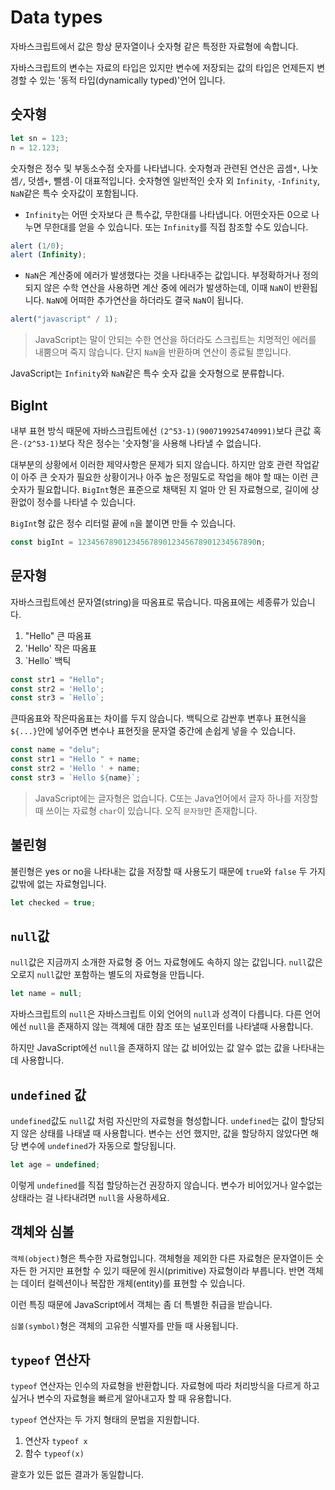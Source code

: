 # Data types

자바스크립트에서 값은 항상 문자열이나 숫자형 같은 특정한 자료형에 속합니다.

자바스크립트의 변수는 자료의 타입은 있지만 변수에 저장되는 값의 타입은 언제든지 변경할 수 있는 '동적 타입(dynamically typed)'언어 입니다.

## 숫자형
```javascript
let sn = 123;
n = 12.123;
```
숫자형은 정수 및 부동소수점 숫자를 나타냅니다. 숫자형과 관련된 연산은 곱셈`*`, 나눗셈`/`, 덧셈`+`, 뺄셈`-`이 대표적입니다.
숫자형엔 일반적인 숫자 외 `Infinity`, `-Infinity`, `NaN`같은 특수 숫자값이 포함됩니다.
- `Infinity`는 어떤 숫자보다 큰 특수값, 무한대를 나타냅니다. 어떤숫자든 0으로 나누면 무한대를 얻을 수 있습니다. 또는 `Infinity`를 직접 참조할 수도 있습니다.
```javascript
alert (1/0);
alert (Infinity);
```

- `NaN`은 계산중에 에러가 발생했다는 것을 나타내주는 값입니다. 부정확하거나 정의되지 않은 수학 연산을 사용하면 계산 중에 에러가 발생하는데, 이때 `NaN`이 반환됩니다. `NaN`에 어떠한 추가연산을 하더라도 결국 `NaN`이 됩니다.
```javascript
alert("javascript" / 1);
```

> JavaScript는 말이 안되는 수한 연산을 하더라도 스크립트는 치명적인 에러를 내뿜으며 죽지 않습니다. 단지 `NaN`을 반환하며 연산이 종료될 뿐입니다.

JavaScript는 `Infinity`와 `NaN`같은 특수 숫자 값을 숫자형으로 분류합니다.

## BigInt
내부 표현 방식 때문에 자바스크립트에선 `(2^53-1)(9007199254740991)`보다 큰값 혹은`-(2^53-1)`보다 작은 정수는 '숫자형'을 사용해 나타낼 수 없습니다.

대부분의 상황에서 이러한 제약사항은 문제가 되지 않습니다. 하지만 암호 관련 작업같이 아주 큰 숫자가 필요한 상황이거나 아주 높은 정밀도로 작업을 해야 할 때는 이런 큰 숫자가 필요합니다. `BigInt`형은 표준으로 채택된 지 얼마 안 된 자료형으로, 길이에 상환없이 정수를 나타낼 수 있습니다.

`BigInt`형 값은 정수 리터럴 끝에 `n`을 붙이면 만들 수 있습니다.
```javascript
const bigInt = 1234567890123456789012345678901234567890n;
```

## 문자형
자바스크립트에선 문자열(string)을 따옴표로 묶습니다.
따옴표에는 세종류가 있습니다.

1. "Hello" 큰 따옴표
2. 'Hello' 작은 따옴표
3. \`Hello\` 백틱

```javascript
const str1 = "Hello";
const str2 = 'Hello';
const str3 = `Hello`;
```
큰따옴표와 작은따옴표는 차이를 두지 않습니다. 백틱으로 감싼후 변후나 표현식을 `${...}`안에 넣어주면 변수나 표현짓을 문자열 중간에 손쉽게 넣을 수 있습니다.

```javascript
const name = "delu";
const str1 = "Hello " + name;
const str2 = 'Hello ' + name;
const str3 = `Hello ${name}`;
```
> JavaScript에는 글자형은 없습니다. C또는 Java언어에서 글자 하나를 저장할 때 쓰이는 자료형 `char`이 있습니다. 오직 `문자형`만 존재합니다.

## 불린형
불린형은 yes or no을 나타내는 값을 저장할 때 사용도기 때문에 `true`와 `false` 두 가지 값밖에 없는 자료형입니다.

```javascript
let checked = true;
```

## `null`값
`null`값은 지금까지 소개한 자료형 중 어느 자료형에도 속하지 않는 값입니다. `null`값은 오로지 `null`값만 포함하는 별도의 자료형을 만듭니다.
```javascript
let name = null;
```

자바스크립트의 `null`은 자바스크립트 이외 언어의 `null`과 성격이 다릅니다. 다른 언어에선 `null`을 존재하지 않는 객체에 대한 참조 또는 널포인터를 나타낼때 사용합니다.

하지만 JavaScript에선 `null`을 존재하지 않는 값 비어있는 값 알수 없는 값을 나타내는 데 사용합니다.

## `undefined` 값

`undefined`값도 `null`값 처럼 자신만의 자료형을 형성합니다. `undefined`는 값이 할당되지 않은 상태를 나태낼 때 사용합니다. 변수는 선언 했지만, 값을 할당하지 않았다면 해당 변수에 `undefined`가 자동으로 할당됩니다.

```javascript
let age = undefined;
```
이렇게 `undefined`를 직접 할당하는건 권장하지 않습니다. 변수가 비어있거나 알수없는 상태라는 걸 나타내려면 `null`을 사용하세요.

## 객체와 심볼

`객체(object)`형은 특수한 자료형입니다. 객체형을 제외한 다른 자료형은 문자열이든 숫자든 한 거지만 표현할 수 있기 때문에 원시(primitive) 자료형이라 부릅니다. 반면 객체는 데이터 컬렉션이나 복잡한 개체(entity)를 표현할 수 있습니다.

이런 특징 때문에 JavaScript에서 객체는 좀 더 특별한 취급을 받습니다.

`심볼(symbol)`형은 객체의 고유한 식별자를 만들 때 사용됩니다.

## `typeof` 연산자

`typeof` 연산자는 인수의 자료형을 반환합니다. 자료형에 따라 처리방식을 다르게 하고 싶거나 변수의 자료형을 빠르게 알아내고자 할 때 유용합니다.

`typeof` 연산자는 두 가지 형태의 문법을 지원합니다.

1. 연산자 `typeof x`
2. 함수 `typeof(x)`

괄호가 있든 없든 결과가 동일합니다.

